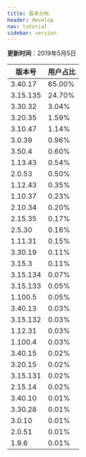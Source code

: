 ```yaml
---
title: 版本分布
header: develop
nav: tutorial
sidebar: version
---
```

**更新时间**：2019年5月5日

|版本号|用户占比|
|---|---|
|3.40.17|65.00%|
|3.15.135|24.70%|
|3.30.32|3.04%|
|3.20.35|1.59%|
|3.10.47|1.14%|
|3.0.39|0.96%|
|3.50.4|0.60%|
|1.13.43|0.54%|
|2.0.53|0.50%|
|1.12.43|0.35%|
|1.10.37|0.23%|
|2.10.34|0.20%|
|2.15.35|0.17%|
|2.5.30|0.16%|
|1.11.31|0.15%|
|3.30.19|0.11%|
|3.15.3|0.11%|
|3.15.134|0.07%|
|3.15.133|0.05%|
|1.100.5|0.05%|
|3.40.13|0.03%|
|3.15.132|0.03%|
|1.12.31|0.03%|
|1.100.4|0.03%|
|3.40.15|0.02%|
|3.20.15|0.02%|
|3.15.131|0.02%|
|2.15.14|0.02%|
|3.40.10|0.01%|
|3.30.28|0.01%|
|3.0.10|0.01%|
|2.0.51|0.01%|
|1.9.6|0.01%|
